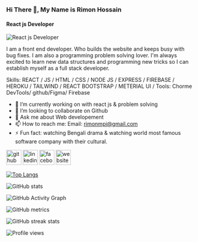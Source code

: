 ### Hi There 👋, My Name is Rimon Hossain
#### React js Developer
![React js Developer](https://www.topsinfosolutions.com/wp-content/uploads/2020/07/mern-stack.png)

I am a front end developer. Who builds the website and keeps busy with bug fixes. I am also a programming problem solving lover. I'm always excited to learn new data structures and programming new tricks so I can establish myself as a full stack developer.

Skills:  REACT / JS / HTML / CSS / NODE JS / EXPRESS / FIREBASE / HEROKU / TAILWIND / REACT BOOTSTRAP / METERIAL UI / 
Tools: Chorme DevTools/ github/Figma/ Firebase

- 🔭 I’m currently working on with react js & problem solving 
- 👯 I’m looking to collaborate on Github 
- 💬 Ask me about Web developement 
- 📫 How to reach me: Email: rimonmpi@gmail.com 
- ⚡ Fun fact: watching Bengali drama & watching world most famous software company with their cultural. 


[<img src='https://cdn.jsdelivr.net/npm/simple-icons@3.0.1/icons/github.svg' alt='github' height='40'>](https://github.com/rimonhossain12)  [<img src='https://cdn.jsdelivr.net/npm/simple-icons@3.0.1/icons/linkedin.svg' alt='linkedin' height='40'>](https://www.linkedin.com/in/https://www.linkedin.com/in/rimon-hossain-9099451aa//)  [<img src='https://cdn.jsdelivr.net/npm/simple-icons@3.0.1/icons/facebook.svg' alt='facebook' height='40'>](https://www.facebook.com/ar.rimon.7731)  [<img src='https://cdn.jsdelivr.net/npm/simple-icons@3.0.1/icons/icloud.svg' alt='website' height='40'>](https://rimonhossain12.github.io/pratice_project/)  

[![Top Langs](https://github-readme-stats.vercel.app/api/top-langs/?username=rimonhossain12)](https://github.com/anuraghazra/github-readme-stats)

![GitHub stats](https://github-readme-stats.vercel.app/api?username=rimonhossain12&show_icons=true&count_private=true)  

![GitHub Activity Graph](https://activity-graph.herokuapp.com/graph?username=rimonhossain12)  

![GitHub metrics](https://metrics.lecoq.io/rimonhossain12)  

![GitHub streak stats](https://github-readme-streak-stats.herokuapp.com/?user=rimonhossain12)  

![Profile views](https://gpvc.arturio.dev/rimonhossain12)  
